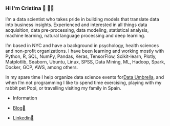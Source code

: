 ### Hi I'm Cristina 👋 :woman_technologist:

I’m a data scientist who takes pride in building models that translate data into business insights. Experienced and interested in all things data acquisition, data pre-processing, data modeling, statistical analysis, machine learning, natural language processing and deep learning. 

I’m based in NYC and have a background in psychology, health sciences and non-profit organizations. I have been learning and working mostly with Python, R, SQL, NumPy, Pandas, Keras, TensorFlow, Scikit-learn, Plotly, Matplotlib, Seaborn, Ubuntu, Linux, SPSS, Data Mining, ML, Hadoop, Spark, Docker, GCP, AWS, among others.

In my spare time I help organize data science events for[Data Umbrella](https://www.dataumbrella.org/), and when I’m not programming I like to spend time exercising, playing with my rabbit pet Popi, or travelling visiting my family in Spain.



- Information
 
- [Blog🧾](https://medium.com/@cristinamulaslopez)   
- [Linkedin:briefcase:](http://www.linkedin.com/in/cristina-mulas-00321a167)
<!--
**Cristinamulas/Cristinamulas** is a ✨ _special_ ✨ repository because its `README.md` (this file) appears on your GitHub profile.

Here are some ideas to get you started:

- 🔭 I’m currently working on ...
- 🌱 I’m currently learning ...
- 👯 I’m looking to collaborate on ...
- 🤔 I’m looking for help with ...
- 💬 Ask me about ...
- 📫 How to reach me: cristinamulaslopez@ gmail.com
- 📫 cristinamulaslopez@gmail.com

- 😄 Pronouns: ...
- ⚡ Fun fact: ...
-->
